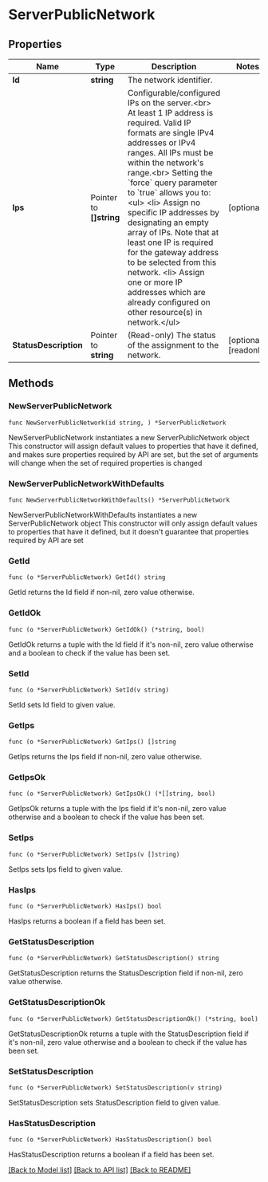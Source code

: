 # ServerPublicNetwork

## Properties

Name | Type | Description | Notes
------------ | ------------- | ------------- | -------------
**Id** | **string** | The network identifier. | 
**Ips** | Pointer to **[]string** | Configurable/configured IPs on the server.&lt;br&gt; At least 1 IP address is required. Valid IP formats are single IPv4 addresses or IPv4 ranges. All IPs must be within the network&#39;s range.&lt;br&gt; Setting the &#x60;force&#x60; query parameter to &#x60;true&#x60; allows you to:&lt;ul&gt; &lt;li&gt; Assign no specific IP addresses by designating an empty array of IPs. Note that at least one IP is required for the gateway address to be selected from this network. &lt;li&gt; Assign one or more IP addresses which are already configured on other resource(s) in network.&lt;/ul&gt; | [optional] 
**StatusDescription** | Pointer to **string** | (Read-only) The status of the assignment to the network. | [optional] [readonly] 

## Methods

### NewServerPublicNetwork

`func NewServerPublicNetwork(id string, ) *ServerPublicNetwork`

NewServerPublicNetwork instantiates a new ServerPublicNetwork object
This constructor will assign default values to properties that have it defined,
and makes sure properties required by API are set, but the set of arguments
will change when the set of required properties is changed

### NewServerPublicNetworkWithDefaults

`func NewServerPublicNetworkWithDefaults() *ServerPublicNetwork`

NewServerPublicNetworkWithDefaults instantiates a new ServerPublicNetwork object
This constructor will only assign default values to properties that have it defined,
but it doesn't guarantee that properties required by API are set

### GetId

`func (o *ServerPublicNetwork) GetId() string`

GetId returns the Id field if non-nil, zero value otherwise.

### GetIdOk

`func (o *ServerPublicNetwork) GetIdOk() (*string, bool)`

GetIdOk returns a tuple with the Id field if it's non-nil, zero value otherwise
and a boolean to check if the value has been set.

### SetId

`func (o *ServerPublicNetwork) SetId(v string)`

SetId sets Id field to given value.


### GetIps

`func (o *ServerPublicNetwork) GetIps() []string`

GetIps returns the Ips field if non-nil, zero value otherwise.

### GetIpsOk

`func (o *ServerPublicNetwork) GetIpsOk() (*[]string, bool)`

GetIpsOk returns a tuple with the Ips field if it's non-nil, zero value otherwise
and a boolean to check if the value has been set.

### SetIps

`func (o *ServerPublicNetwork) SetIps(v []string)`

SetIps sets Ips field to given value.

### HasIps

`func (o *ServerPublicNetwork) HasIps() bool`

HasIps returns a boolean if a field has been set.

### GetStatusDescription

`func (o *ServerPublicNetwork) GetStatusDescription() string`

GetStatusDescription returns the StatusDescription field if non-nil, zero value otherwise.

### GetStatusDescriptionOk

`func (o *ServerPublicNetwork) GetStatusDescriptionOk() (*string, bool)`

GetStatusDescriptionOk returns a tuple with the StatusDescription field if it's non-nil, zero value otherwise
and a boolean to check if the value has been set.

### SetStatusDescription

`func (o *ServerPublicNetwork) SetStatusDescription(v string)`

SetStatusDescription sets StatusDescription field to given value.

### HasStatusDescription

`func (o *ServerPublicNetwork) HasStatusDescription() bool`

HasStatusDescription returns a boolean if a field has been set.


[[Back to Model list]](../README.md#documentation-for-models) [[Back to API list]](../README.md#documentation-for-api-endpoints) [[Back to README]](../README.md)


